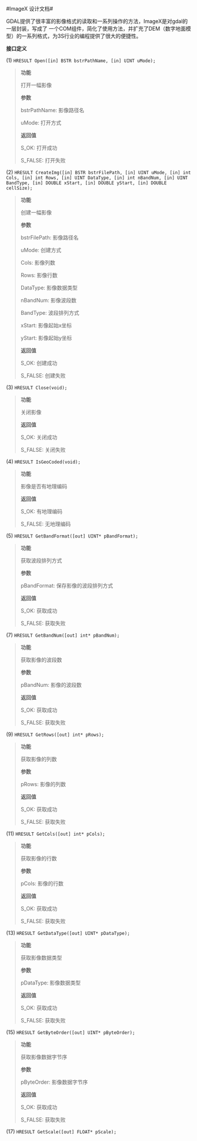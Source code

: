 #ImageX 设计文档#

  GDAL提供了很丰富的影像格式的读取和一系列操作的方法，ImageX是对gdal的一层封装，写成了
一个COM组件，简化了使用方法，并扩充了DEM（数字地面模型）的一系列格式，为3S行业的编程提供了很大的便捷性。


**接口定义**

(1) `HRESULT Open([in] BSTR bstrPathName, [in] UINT uMode);`
> **功能**
> 
> 打开一幅影像
> 
> **参数**
> 
> bstrPathName:		影像路径名
> 
> uMode:			打开方式
> 
> **返回值**
> 
> S_OK:				打开成功
> 
> S_FALSE:			打开失败

(2) `HRESULT CreateImg([in] BSTR bstrFilePath, [in] UINT uMode, [in] int Cols, [in] int Rows, [in] UINT DataType, [in] int nBandNum, [in] UINT BandType, [in] DOUBLE xStart, [in] DOUBLE yStart, [in] DOUBLE cellSize);`
> **功能**
> 
> 创建一幅影像
> 
> **参数**
> 
> bstrFilePath:		影像路径名
> 
> uMode:			创建方式
> 
> Cols:				影像列数
> 
> Rows:				影像行数
> 
> DataType:			影像数据类型
> 
> nBandNum:			影像波段数
> 
> BandType:			波段排列方式
> 
> xStart:			影像起始x坐标
> 
> yStart:			影像起始y坐标
> 
> **返回值**
> 
> S_OK:				创建成功
> 
> S_FALSE:			创建失败

(3) `HRESULT Close(void);`
> **功能**
> 
> 关闭影像
> 
> **返回值**
> 
> S_OK:				关闭成功
> 
> S_FALSE:			关闭失败

(4) `HRESULT IsGeoCoded(void);`
> **功能**
> 
> 影像是否有地理编码
> 
> **返回值**
> 
> S_OK:				有地理编码
> 
> S_FALSE:			无地理编码

(5) `HRESULT GetBandFormat([out] UINT* pBandFormat);`
> **功能**
> 
> 获取波段排列方式
> 
> **参数**
> 
> pBandFormat:		保存影像的波段排列方式
> 
> **返回值**
> 
> S_OK:				获取成功
> 
> S_FALSE:			获取失败

(7) `HRESULT GetBandNum([out] int* pBandNum);`
> **功能**
> 
> 获取影像的波段数
> 
> **参数**
> 
> pBandNum:			影像的波段数
> 
> **返回值**
> 
> S_OK:				获取成功
> 
> S_FALSE:			获取失败

(9) `HRESULT GetRows([out] int* pRows);`
> **功能**
> 
> 获取影像的列数
> 
> **参数**
> 
> pRows:			影像的列数
> 
> **返回值**
> 
> S_OK:				获取成功
> 
> S_FALSE:			获取失败

(11) `HRESULT GetCols([out] int* pCols);`
> **功能**
> 
> 获取影像的行数
> 
> **参数**
> 
> pCols:			影像的行数
> 
> **返回值**
> 
> S_OK:				获取成功
> 
> S_FALSE:			获取失败

(13) `HRESULT GetDataType([out] UINT* pDataType);`
> **功能**
> 
> 获取影像数据类型
> 
> **参数**
> 
> pDataType:		影像数据类型
> 
> **返回值**
> 
> S_OK:				获取成功
> 
> S_FALSE:			获取失败

(15) `HRESULT GetByteOrder([out] UINT* pByteOrder);`
> **功能**
> 
> 获取影像数据字节序
> 
> **参数**
> 
> pByteOrder:		影像数据字节序
> 
> **返回值**
> 
> S_OK:				获取成功
> 
> S_FALSE:			获取失败

(17) `HRESULT GetScale([out] FLOAT* pScale);`